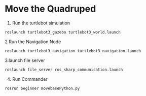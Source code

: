 # Move the Quadruped


1. Run the turtlebot simulation
```
roslaunch turtlebot3_gazebo turtlebot3_world.launch
```

2 Run the Navigation Node
```
roslaunch turtlebot3_navigation turtlebot3_navigation.launch
```

3.launch file server
```
roslaunch file_server ros_sharp_communication.launch
```

4. Run Commander
```
rosrun beginner movebasePython.py
```

